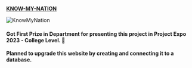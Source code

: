 [**KNOW-MY-NATION**](https://knowmynation.netlify.app/)

![KnowMyNation](https://i.ibb.co/DwS5TmP/projects-knowmynation.png)


#### **Got First Prize in  Department for presenting this project in Project Expo 2023 - College Level. 🚀** 

**Planned to upgrade this website by creating and connecting it to a database.**

